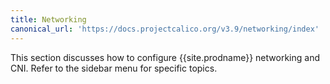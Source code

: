 ```yaml
---
title: Networking
canonical_url: 'https://docs.projectcalico.org/v3.9/networking/index'
---
```


This section discusses how to configure {{site.prodname}} networking and CNI. Refer
to the sidebar menu for specific topics.

